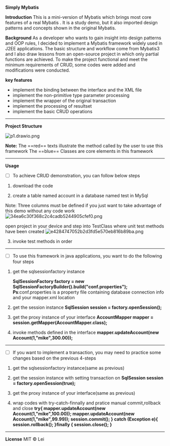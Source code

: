**Simply Mybatis**

**Introduction**
This is a mini-version of Mybatis which brings most core features of a real Mybatis .
It is a study demo, but it also imported design patterns and concepts shown in the original Mybatis.

**Background**
As a developer who wants to gain insight into design patterns and OOP rules, I decided to implement a Mybatis framework widely used in J2EE applications. The basic structure and workflow come from Mybatis3 and I also draw lessons from an open-source project in which only partial functions are achieved. To make the project functional and meet the minimum requirements of CRUD, some codes were added and modifications were conducted.

**key features**

- implement the binding between the interface and the XML file
- implement the non-primitive type parameter processing
- implement the wrapper of the original transaction
- implement the processing of resultset
- implement the basic CRUD operations
* * *
**Project Structure**

![p1.drawio.png](../_resources/p1.drawio.png)

**Note:**
The ==red== texts illustrate the method called by the user to use this framework
The ==blue== Classes are core elements in this framework

* * *

**Usage**

- [ ] To achieve CRUD demonstration, you can follow below steps
    
 
1. download the code
    
2.  create a table named account in a database named test in MySql
    

Note:
Three columns must be defined if you just want to take advantage of this demo without any code work
![34ea6c30f368c2c4cadb5244905cfef0.png](../_resources/34ea6c30f368c2c4cadb5244905cfef0.png)

 open project in your device and step into TestClass where unit test methods have been created
    ![e4284747052b2d3fd5e570eb816b89ba.png](../_resources/e4284747052b2d3fd5e570eb816b89ba.png)
    
3.  invoke test methods in order
    
* * *
- [ ] To use this framework in java applications, you want to do the following four steps
    

1.  get the sqlsessionfactory instance
    
    **SqlSessionFactory factory = new SqlSessionFactoryBuilder().build("conf.properties");**
    **Ps**:conf.properties is a property file containing database connection info and your mapper.xml location
    
2.  get the session instance
    **SqlSession session = factory.openSession();**
    
3.  get the proxy instance of your interface
    **AccountMapper mapper = session.getMapper(AccountMapper.class);**
    
4.  invoke methods defined in the interface
    **mapper.updateAccount(new Account(1,"mike",300.00));**


* * *

- [ ] If you want to implement a transaction, you may need to practice some changes based on the previous 4-steps

1.  get the sqlsessionfactory instance(same as previous)
    
2.  get the session instance with setting transaction on
    **SqlSession session = factory.openSession(true);**
    
3.  get the proxy instance of your interface(same as previous)
    
4.  wrap codes with try-catch-finnally and pratice manual commit,rollback and close
    **try{
    mapper.updateAccount(new Account(1,"mike",100.00));
    mapper.updateAccount(new Account(1,"mike",99.99));
    session.commit();
    }
    catch (Exception e){
    session.rollback();
    }finally {
    session.close();
    }**
    

* * *



**License**
MIT © Lei